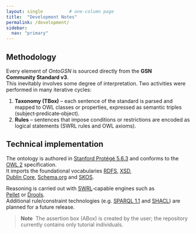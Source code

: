 ```yaml
---
layout: single          # one‑column page
title:  "Development Notes"
permalink: /development/
sidebar:
  nav: "primary"
---
```


## Methodology
Every element of *OntoGSN* is sourced directly from the **GSN Community Standard v3**.  
This inevitably involves some degree of interpretation. Two activities were performed in many iterative cycles:

1. **Taxonomy (TBox)** – each sentence of the standard is parsed and mapped to OWL classes or properties, expressed as semantic triples (subject‑predicate‑object).  
2. **Rules** – sentences that impose conditions or restrictions are encoded as logical statements (SWRL rules and OWL axioms).

## Technical implementation
The ontology is authored in [Stanford Protégé 5.6.3](https://protege.stanford.edu/) and conforms to the [OWL 2](https://www.w3.org/TR/owl2-overview/) specification.  
It imports the foundational vocabularies [RDFS](https://www.w3.org/TR/rdf-schema/), [XSD](https://www.w3.org/TR/xmlschema11-1/),  
[Dublin Core](http://purl.org/dc/elements/1.1/), [Schema.org](https://www.schema.org) and [SKOS](https://www.w3.org/2004/02/skos/).

Reasoning is carried out with [SWRL](https://www.w3.org/submissions/SWRL/)‑capable engines such as  
[Pellet](https://www.w3.org/2001/sw/wiki/Pellet) or [Drools](https://www.drools.org/).  
Additional rule/constraint technologies (e.g. [SPARQL 1.1](https://www.w3.org/TR/sparql11-query/) and [SHACL](https://www.w3.org/TR/shacl/)) are planned for a future release.

> **Note**  The assertion box (ABox) is created by the user; the repository currently contains only tutorial individuals.
